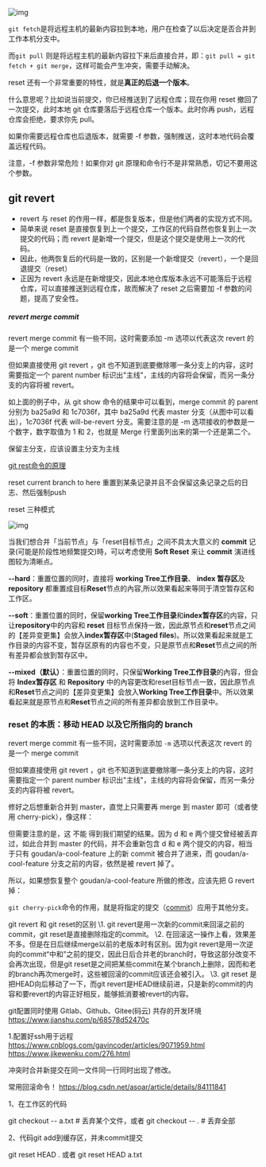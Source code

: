 ![img](https://gitee.com/workerbo/gallery/raw/master/2020/git.jpg)



`git fetch`是将远程主机的最新内容拉到本地，用户在检查了以后决定是否合并到工作本机分支中。

而`git pull` 则是将远程主机的最新内容拉下来后直接合并，即：`git pull = git fetch + git merge`，这样可能会产生冲突，需要手动解决。



reset 还有一个非常重要的特性，就是**真正的后退一个版本**。

什么意思呢？比如说当前提交，你已经推送到了远程仓库；现在你用 reset 撤回了一次提交，此时本地 git 仓库要落后于远程仓库一个版本。此时你再 push，远程仓库会拒绝，要求你先 pull。

如果你需要远程仓库也后退版本，就需要 -f 参数，强制推送，这时本地代码会覆盖远程代码。

注意，-f 参数非常危险！如果你对 git 原理和命令行不是非常熟悉，切记不要用这个参数。

## git revert

- revert 与 reset 的作用一样，都是恢复版本，但是他们两者的实现方式不同。
- 简单来说 reset 是直接恢复到上一个提交，工作区的代码自然也恢复到上一次提交的代码；而 revert 是新增一个提交，但是这个提交是使用上一次的代码。
- 因此，他两恢复后的代码是一致的，区别是一个新增提交（revert），一个是回退提交（reset）
- 正因为 revert 永远是在新增提交，因此本地仓库版本永远不可能落后于远程仓库，可以直接推送到远程仓库，故而解决了 reset 之后需要加 -f 参数的问题，提高了安全性。

##### revert merge commit

revert merge commit 有一些不同，这时需要添加 -m 选项以代表这次 revert 的是一个 merge commit

但如果直接使用 git revert <commit id>，git 也不知道到底要撤除哪一条分支上的内容，这时需要指定一个 parent number 标识出"主线"，主线的内容将会保留，而另一条分支的内容将被 revert。

如上面的例子中，从 git show 命令的结果中可以看到，merge commit 的 parent 分别为 ba25a9d 和 1c7036f，其中 ba25a9d 代表 master 分支（从图中可以看出），1c7036f 代表 will-be-revert 分支。需要注意的是 -m 选项接收的参数是一个数字，数字取值为 1 和 2，也就是 Merge 行里面列出来的第一个还是第二个。

保留主分支，应该设置主分支为主线


[git rest命令的原理](https://blog.csdn.net/u013064585/article/details/94831107)

reset current branch to here  重置到某条记录并且不会保留这条记录之后的日志、然后强制push

reset 三种模式

![img](https://upload-images.jianshu.io/upload_images/4428238-fcad08ebe26933a6.png?imageMogr2/auto-orient/strip|imageView2/2/w/638/format/webp)

当我们想合并「当前节点」与「reset目标节点」之间不具太大意义的 **commit** 记录(可能是阶段性地频繁提交)時，可以考虑使用 **Soft Reset** 来让 **commit** 演进线图较为清晰点。

**--hard**：重置位置的同时，直接将 **working Tree工作目录**、 **index 暂存区**及 **repository** 都重置成目标**Reset**节点的內容,所以效果看起来等同于清空暂存区和工作区。

**--soft**：重置位置的同时，保留**working Tree工作目录**和**index暂存区**的内容，只让**repository**中的内容和 **reset** 目标节点保持一致，因此原节点和**reset**节点之间的【差异变更集】会放入**index暂存区**中(**Staged files**)。所以效果看起来就是工作目录的内容不变，暂存区原有的内容也不变，只是原节点和**Reset**节点之间的所有差异都会放到暂存区中。

**--mixed（默认）**：重置位置的同时，只保留**Working Tree工作目录**的內容，但会将 **Index暂存区** 和 **Repository** 中的內容更改和reset目标节点一致，因此原节点和**Reset**节点之间的【差异变更集】会放入**Working Tree工作目录**中。所以效果看起来就是原节点和**Reset**节点之间的所有差异都会放到工作目录中。

### reset 的本质：移动 HEAD 以及它所指向的 branch







revert merge commit 有一些不同，这时需要添加 `-m` 选项以代表这次 revert 的是一个 merge commit

但如果直接使用 git revert ，git 也不知道到底要撤除哪一条分支上的内容，这时需要指定一个 parent number 标识出"主线"，主线的内容将会保留，而另一条分支的内容将被 revert。

修好之后想重新合并到 master，直觉上只需要再 merge 到 master 即可（或者使用 cherry-pick），像这样：

但需要注意的是，这 不能 得到我们期望的结果。因为 d 和 e 两个提交曾经被丢弃过，如此合并到 master 的代码，并不会重新包含 d 和 e 两个提交的内容，相当于只有 goudan/a-cool-feature 上的新 commit 被合并了进来，而 goudan/a-cool-feature 分支之前的内容，依然是被 revert 掉了。

所以，如果想恢复整个 goudan/a-cool-feature 所做的修改，应该先把 G revert 掉：



`git cherry-pick`命令的作用，就是将指定的提交（[commit](https://so.csdn.net/so/search?q=commit)）应用于其他分支。



git revert 和 git reset的区别 
\1. git revert是用一次新的commit来回滚之前的commit，git reset是直接删除指定的commit。 
\2. 在回滚这一操作上看，效果差不多。但是在日后继续merge以前的老版本时有区别。因为git revert是用一次逆向的commit“中和”之前的提交，因此日后合并老的branch时，导致这部分改变不会再次出现，但是git reset是之间把某些commit在某个branch上删除，因而和老的branch再次merge时，这些被回滚的commit应该还会被引入。 
\3. git reset 是把HEAD向后移动了一下，而git revert是HEAD继续前进，只是新的commit的内容和要revert的内容正好相反，能够抵消要被revert的内容。





git配置同时使用 Gitlab、Github、Gitee(码云) 共存的开发环境  https://www.jianshu.com/p/68578d52470c





1.配置好ssh用于远程
https://www.cnblogs.com/gavincoder/articles/9071959.html
https://www.jikewenku.com/276.html

冲突时合并新提交在同一文件同一行同时出现了修改。


常用回滚命令！
https://blog.csdn.net/asoar/article/details/84111841

1、在工作区的代码

git checkout -- a.txt   # 丢弃某个文件，或者
git checkout -- .       # 丢弃全部

2、代码git add到缓存区，并未commit提交

git reset HEAD .  或者
git reset HEAD a.txt
